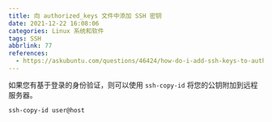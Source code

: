 ```yaml
---
title: 向 authorized_keys 文件中添加 SSH 密钥
date: 2021-12-22 16:08:06
categories: Linux 系统和软件
tags: SSH
abbrlink: 77
references:
  - https://askubuntu.com/questions/46424/how-do-i-add-ssh-keys-to-authorized-keys-file
---
```

如果您有基于登录的身份验证，则可以使用 `ssh-copy-id` 将您的公钥附加到远程服务器。 

```
ssh-copy-id user@host
```
